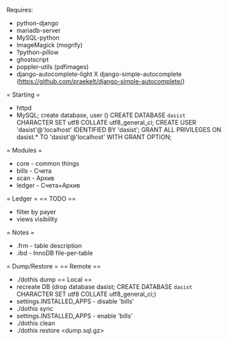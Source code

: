 Requires:
* python-django
* mariadb-server
* MySQL-python
* ImageMagick (mogrify)
* ?python-pillow
* ghostscript
* poppler-utils (pdfimages)
* django-autocomplete-light
X django-simple-autocomplete (https://github.com/praekelt/django-simple-autocomplete/)

= Starting =
* httpd
* MySQL; create database, user ()
CREATE DATABASE `dasist` CHARACTER SET utf8 COLLATE utf8_general_ci;
CREATE USER 'dasist'@'localhost' IDENTIFIED BY 'dasist';
GRANT ALL PRIVILEGES ON dasist.* TO 'dasist'@'localhost' WITH GRANT OPTION;

= Modules =
* core - common things
* bills - Счета
* scan - Архив
* ledger - Счета+Архив

= Ledger =
== TODO ==
* filter by payer
* views visibility

= Notes =
* .frm - table description
* .ibd - InnoDB file-per-table

= Dump/Restore =
== Remote ==
* ./dothis dump
== Local ==
* recreate DB (drop database dasist; CREATE DATABASE `dasist` CHARACTER SET utf8 COLLATE utf8_general_ci;)
* settings.INSTALLED_APPS - disable 'bills'
* ./dothis sync
* settings.INSTALLED_APPS - enable 'bills'
* ./dothis clean
* ./dothis restore <dump.sql.gz>
